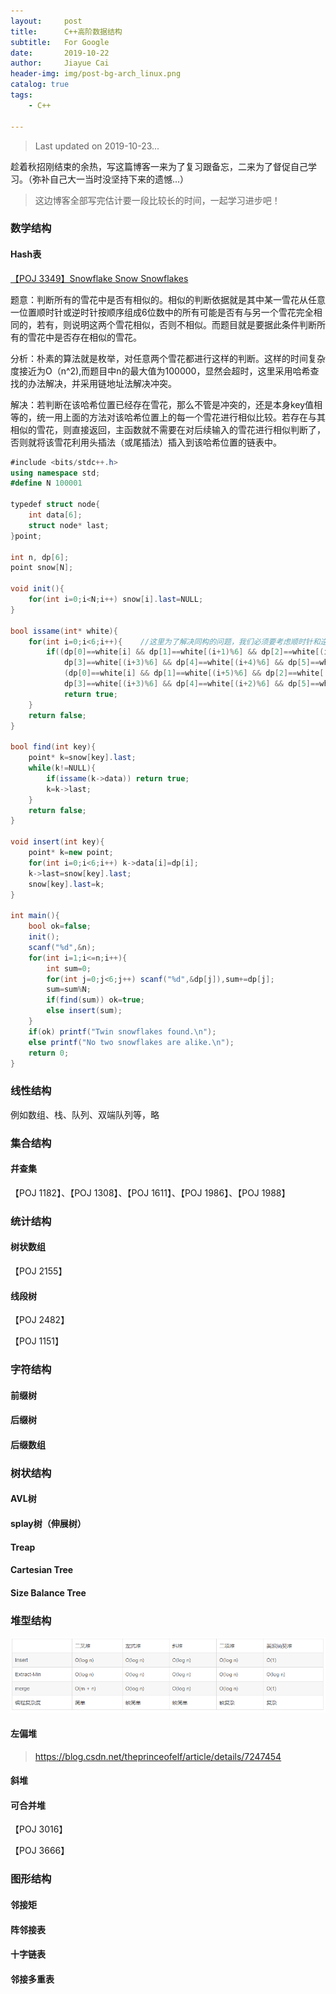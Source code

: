 ```yaml
---
layout:     post
title:      C++高阶数据结构
subtitle:   For Google
date:       2019-10-22
author:     Jiayue Cai
header-img: img/post-bg-arch_linux.png
catalog: true
tags:
    - C++

---
```



> Last updated on 2019-10-23...

趁着秋招刚结束的余热，写这篇博客一来为了复习跟备忘，二来为了督促自己学习。（弥补自己大一当时没坚持下来的遗憾...）

> 这边博客全部写完估计要一段比较长的时间，一起学习进步吧！

### 数学结构

#### Hash表

[【POJ 3349】Snowflake Snow Snowflakes](http://poj.org/problem?id=3349)

题意：判断所有的雪花中是否有相似的。相似的判断依据就是其中某一雪花从任意一位置顺时针或逆时针按顺序组成6位数中的所有可能是否有与另一个雪花完全相同的，若有，则说明这两个雪花相似，否则不相似。而题目就是要据此条件判断所有的雪花中是否存在相似的雪花。

分析：朴素的算法就是枚举，对任意两个雪花都进行这样的判断。这样的时间复杂度接近为O（n^2),而题目中n的最大值为100000，显然会超时，这里采用哈希查找的办法解决，并采用链地址法解决冲突。

解决：若判断在该哈希位置已经存在雪花，那么不管是冲突的，还是本身key值相等的，统一用上面的方法对该哈希位置上的每一个雪花进行相似比较。若存在与其相似的雪花，则直接返回，主函数就不需要在对后续输入的雪花进行相似判断了，否则就将该雪花利用头插法（或尾插法）插入到该哈希位置的链表中。

```c#
#include <bits/stdc++.h>
using namespace std;
#define N 100001

typedef struct node{
    int data[6];
    struct node* last;
}point;

int n, dp[6];
point snow[N];

void init(){
    for(int i=0;i<N;i++) snow[i].last=NULL;
}

bool issame(int* white){
    for(int i=0;i<6;i++){    //这里为了解决同构的问题，我们必须要考虑顺时针和逆时针，在这里我们引入了如下的方法进行优化，值得学习 
        if((dp[0]==white[i] && dp[1]==white[(i+1)%6] && dp[2]==white[(i+2)%6] && 
            dp[3]==white[(i+3)%6] && dp[4]==white[(i+4)%6] && dp[5]==white[(i+5)%6]) ||
            (dp[0]==white[i] && dp[1]==white[(i+5)%6] && dp[2]==white[(i+4)%6] &&
            dp[3]==white[(i+3)%6] && dp[4]==white[(i+2)%6] && dp[5]==white[(i+1)%6]))
            return true;
    }
    return false;
}

bool find(int key){
    point* k=snow[key].last;
    while(k!=NULL){
        if(issame(k->data)) return true;
        k=k->last;
    }
    return false;
}

void insert(int key){
    point* k=new point;
    for(int i=0;i<6;i++) k->data[i]=dp[i];
    k->last=snow[key].last;
    snow[key].last=k;
}
 
int main(){
    bool ok=false;
    init();
    scanf("%d",&n);
    for(int i=1;i<=n;i++){
        int sum=0;
        for(int j=0;j<6;j++) scanf("%d",&dp[j]),sum+=dp[j];
        sum=sum%N;
        if(find(sum)) ok=true;
        else insert(sum);
    }
    if(ok) printf("Twin snowflakes found.\n");
    else printf("No two snowflakes are alike.\n");
    return 0;
}
```

### 线性结构

例如数组、栈、队列、双端队列等，略


### 集合结构

#### 幷查集

【POJ 1182】、【POJ 1308】、【POJ 1611】、【POJ 1986】、【POJ 1988】



### 统计结构

#### 树状数组

【POJ 2155】

#### 线段树

【POJ 2482】

【POJ 1151】



### 字符结构

#### 前缀树

#### 后缀树

#### 后缀数组



### 树状结构

#### AVL树

#### splay树（伸展树）

#### Treap

#### Cartesian Tree

#### Size Balance Tree


### 堆型结构

![](/img/post/20191022/1.png)

#### 左偏堆

> https://blog.csdn.net/theprinceofelf/article/details/7247454

#### 斜堆

#### 可合并堆

【POJ 3016】

【POJ 3666】


### 图形结构

#### 邻接矩

#### 阵邻接表

#### 十字链表

#### 邻接多重表








